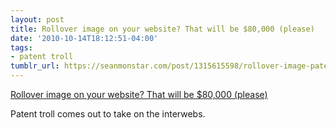 ```yaml
---
layout: post
title: Rollover image on your website? That will be $80,000 (please)
date: '2010-10-14T18:12:51-04:00'
tags:
- patent troll
tumblr_url: https://seanmonstar.com/post/1315615598/rollover-image-patent-troll
---
```

[Rollover image on your website? That will be $80,000 (please)](http://arstechnica.com/tech-policy/news/2010/10/patent-troll-takes-over-the-web-can-it-be-stopped.ars)  

Patent troll comes out to take on the interwebs.

